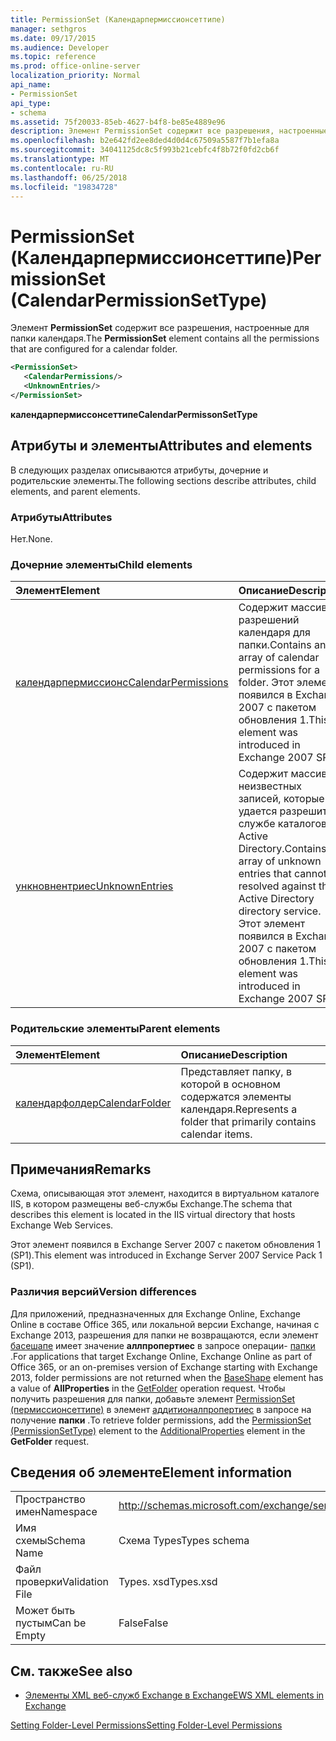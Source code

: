 ```yaml
---
title: PermissionSet (Календарпермиссионсеттипе)
manager: sethgros
ms.date: 09/17/2015
ms.audience: Developer
ms.topic: reference
ms.prod: office-online-server
localization_priority: Normal
api_name:
- PermissionSet
api_type:
- schema
ms.assetid: 75f20033-85eb-4627-b4f8-be85e4889e96
description: Элемент PermissionSet содержит все разрешения, настроенные для папки календаря.
ms.openlocfilehash: b2e642fd2ee8ded4d0d4c67509a5587f7b1efa8a
ms.sourcegitcommit: 34041125dc8c5f993b21cebfc4f8b72f0fd2cb6f
ms.translationtype: MT
ms.contentlocale: ru-RU
ms.lasthandoff: 06/25/2018
ms.locfileid: "19834728"
---
```

# <a name="permissionset-calendarpermissionsettype"></a><span data-ttu-id="4fb79-103">PermissionSet (Календарпермиссионсеттипе)</span><span class="sxs-lookup"><span data-stu-id="4fb79-103">PermissionSet (CalendarPermissionSetType)</span></span>

<span data-ttu-id="4fb79-104">Элемент **PermissionSet** содержит все разрешения, настроенные для папки календаря.</span><span class="sxs-lookup"><span data-stu-id="4fb79-104">The **PermissionSet** element contains all the permissions that are configured for a calendar folder.</span></span> 
  
```XML
<PermissionSet>
   <CalendarPermissions/>
   <UnknownEntries/>
</PermissionSet>
```

 <span data-ttu-id="4fb79-105">**календарпермиссонсеттипе**</span><span class="sxs-lookup"><span data-stu-id="4fb79-105">**CalendarPermissonSetType**</span></span>
## <a name="attributes-and-elements"></a><span data-ttu-id="4fb79-106">Атрибуты и элементы</span><span class="sxs-lookup"><span data-stu-id="4fb79-106">Attributes and elements</span></span>

<span data-ttu-id="4fb79-107">В следующих разделах описываются атрибуты, дочерние и родительские элементы.</span><span class="sxs-lookup"><span data-stu-id="4fb79-107">The following sections describe attributes, child elements, and parent elements.</span></span>
  
### <a name="attributes"></a><span data-ttu-id="4fb79-108">Атрибуты</span><span class="sxs-lookup"><span data-stu-id="4fb79-108">Attributes</span></span>

<span data-ttu-id="4fb79-109">Нет.</span><span class="sxs-lookup"><span data-stu-id="4fb79-109">None.</span></span>
  
### <a name="child-elements"></a><span data-ttu-id="4fb79-110">Дочерние элементы</span><span class="sxs-lookup"><span data-stu-id="4fb79-110">Child elements</span></span>

|<span data-ttu-id="4fb79-111">**Элемент**</span><span class="sxs-lookup"><span data-stu-id="4fb79-111">**Element**</span></span>|<span data-ttu-id="4fb79-112">**Описание**</span><span class="sxs-lookup"><span data-stu-id="4fb79-112">**Description**</span></span>|
|:-----|:-----|
|[<span data-ttu-id="4fb79-113">календарпермиссионс</span><span class="sxs-lookup"><span data-stu-id="4fb79-113">CalendarPermissions</span></span>](calendarpermissions.md) <br/> |<span data-ttu-id="4fb79-114">Содержит массив разрешений календаря для папки.</span><span class="sxs-lookup"><span data-stu-id="4fb79-114">Contains an array of calendar permissions for a folder.</span></span> <span data-ttu-id="4fb79-115">Этот элемент появился в Exchange 2007 с пакетом обновления 1.</span><span class="sxs-lookup"><span data-stu-id="4fb79-115">This element was introduced in Exchange 2007 SP1.</span></span>  <br/> |
|[<span data-ttu-id="4fb79-116">ункновнентриес</span><span class="sxs-lookup"><span data-stu-id="4fb79-116">UnknownEntries</span></span>](unknownentries.md) <br/> |<span data-ttu-id="4fb79-117">Содержит массив неизвестных записей, которые не удается разрешить в службе каталогов Active Directory.</span><span class="sxs-lookup"><span data-stu-id="4fb79-117">Contains an array of unknown entries that cannot be resolved against the Active Directory directory service.</span></span> <span data-ttu-id="4fb79-118">Этот элемент появился в Exchange 2007 с пакетом обновления 1.</span><span class="sxs-lookup"><span data-stu-id="4fb79-118">This element was introduced in Exchange 2007 SP1.</span></span>  <br/> |
   
### <a name="parent-elements"></a><span data-ttu-id="4fb79-119">Родительские элементы</span><span class="sxs-lookup"><span data-stu-id="4fb79-119">Parent elements</span></span>

|<span data-ttu-id="4fb79-120">**Элемент**</span><span class="sxs-lookup"><span data-stu-id="4fb79-120">**Element**</span></span>|<span data-ttu-id="4fb79-121">**Описание**</span><span class="sxs-lookup"><span data-stu-id="4fb79-121">**Description**</span></span>|
|:-----|:-----|
|[<span data-ttu-id="4fb79-122">календарфолдер</span><span class="sxs-lookup"><span data-stu-id="4fb79-122">CalendarFolder</span></span>](calendarfolder.md) <br/> |<span data-ttu-id="4fb79-123">Представляет папку, в которой в основном содержатся элементы календаря.</span><span class="sxs-lookup"><span data-stu-id="4fb79-123">Represents a folder that primarily contains calendar items.</span></span>  <br/> |
   
## <a name="remarks"></a><span data-ttu-id="4fb79-124">Примечания</span><span class="sxs-lookup"><span data-stu-id="4fb79-124">Remarks</span></span>

<span data-ttu-id="4fb79-125">Схема, описывающая этот элемент, находится в виртуальном каталоге IIS, в котором размещены веб-службы Exchange.</span><span class="sxs-lookup"><span data-stu-id="4fb79-125">The schema that describes this element is located in the IIS virtual directory that hosts Exchange Web Services.</span></span>
  
<span data-ttu-id="4fb79-126">Этот элемент появился в Exchange Server 2007 с пакетом обновления 1 (SP1).</span><span class="sxs-lookup"><span data-stu-id="4fb79-126">This element was introduced in Exchange Server 2007 Service Pack 1 (SP1).</span></span>
  
### <a name="version-differences"></a><span data-ttu-id="4fb79-127">Различия версий</span><span class="sxs-lookup"><span data-stu-id="4fb79-127">Version differences</span></span>

<span data-ttu-id="4fb79-128">Для приложений, предназначенных для Exchange Online, Exchange Online в составе Office 365, или локальной версии Exchange, начиная с Exchange 2013, разрешения для папки не возвращаются, если элемент [басешапе](baseshape.md) имеет значение **аллпропертиес** в запросе операции- [папки](getfolder-operation.md) .</span><span class="sxs-lookup"><span data-stu-id="4fb79-128">For applications that target Exchange Online, Exchange Online as part of Office 365, or an on-premises version of Exchange starting with Exchange 2013, folder permissions are not returned when the [BaseShape](baseshape.md) element has a value of **AllProperties** in the [GetFolder](getfolder-operation.md) operation request.</span></span> <span data-ttu-id="4fb79-129">Чтобы получить разрешения для папки, добавьте элемент [PermissionSet (пермиссионсеттипе)](permissionset-permissionsettype.md) в элемент [аддитионалпропертиес](additionalproperties.md) в запросе на получение **папки** .</span><span class="sxs-lookup"><span data-stu-id="4fb79-129">To retrieve folder permissions, add the [PermissionSet (PermissionSetType)](permissionset-permissionsettype.md) element to the [AdditionalProperties](additionalproperties.md) element in the **GetFolder** request.</span></span> 
  
## <a name="element-information"></a><span data-ttu-id="4fb79-130">Сведения об элементе</span><span class="sxs-lookup"><span data-stu-id="4fb79-130">Element information</span></span>

|||
|:-----|:-----|
|<span data-ttu-id="4fb79-131">Пространство имен</span><span class="sxs-lookup"><span data-stu-id="4fb79-131">Namespace</span></span>  <br/> |http://schemas.microsoft.com/exchange/services/2006/types  <br/> |
|<span data-ttu-id="4fb79-132">Имя схемы</span><span class="sxs-lookup"><span data-stu-id="4fb79-132">Schema Name</span></span>  <br/> |<span data-ttu-id="4fb79-133">Схема Types</span><span class="sxs-lookup"><span data-stu-id="4fb79-133">Types schema</span></span>  <br/> |
|<span data-ttu-id="4fb79-134">Файл проверки</span><span class="sxs-lookup"><span data-stu-id="4fb79-134">Validation File</span></span>  <br/> |<span data-ttu-id="4fb79-135">Types. xsd</span><span class="sxs-lookup"><span data-stu-id="4fb79-135">Types.xsd</span></span>  <br/> |
|<span data-ttu-id="4fb79-136">Может быть пустым</span><span class="sxs-lookup"><span data-stu-id="4fb79-136">Can be Empty</span></span>  <br/> |<span data-ttu-id="4fb79-137">False</span><span class="sxs-lookup"><span data-stu-id="4fb79-137">False</span></span>  <br/> |
   
## <a name="see-also"></a><span data-ttu-id="4fb79-138">См. также</span><span class="sxs-lookup"><span data-stu-id="4fb79-138">See also</span></span>



- [<span data-ttu-id="4fb79-139">Элементы XML веб-служб Exchange в Exchange</span><span class="sxs-lookup"><span data-stu-id="4fb79-139">EWS XML elements in Exchange</span></span>](ews-xml-elements-in-exchange.md)


[<span data-ttu-id="4fb79-140">Setting Folder-Level Permissions</span><span class="sxs-lookup"><span data-stu-id="4fb79-140">Setting Folder-Level Permissions</span></span>](http://msdn.microsoft.com/library/c7530e86-5112-401c-b10a-9c054ae59f07%28Office.15%29.aspx)


